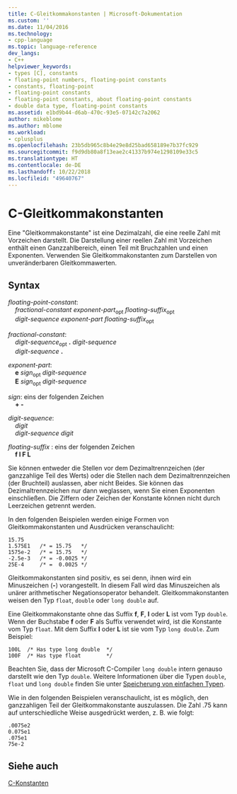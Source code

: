 ```yaml
---
title: C-Gleitkommakonstanten | Microsoft-Dokumentation
ms.custom: ''
ms.date: 11/04/2016
ms.technology:
- cpp-language
ms.topic: language-reference
dev_langs:
- C++
helpviewer_keywords:
- types [C], constants
- floating-point numbers, floating-point constants
- constants, floating-point
- floating-point constants
- floating-point constants, about floating-point constants
- double data type, floating-point constants
ms.assetid: e1bd9b44-d6ab-470c-93e5-07142c7a2062
author: mikeblome
ms.author: mblome
ms.workload:
- cplusplus
ms.openlocfilehash: 23b5db965c8b4e29e8d25bad658189e7b37fc929
ms.sourcegitcommit: f9d9db80a8f13eae2c41337b974e1298109e33c5
ms.translationtype: HT
ms.contentlocale: de-DE
ms.lasthandoff: 10/22/2018
ms.locfileid: "49640767"
---
```

# <a name="c-floating-point-constants"></a>C-Gleitkommakonstanten

Eine "Gleitkommakonstante" ist eine Dezimalzahl, die eine reelle Zahl mit Vorzeichen darstellt. Die Darstellung einer reellen Zahl mit Vorzeichen enthält einen Ganzzahlbereich, einen Teil mit Bruchzahlen und einen Exponenten. Verwenden Sie Gleitkommakonstanten zum Darstellen von unveränderbaren Gleitkommawerten.

## <a name="syntax"></a>Syntax

*floating-point-constant*:<br/>
&nbsp;&nbsp;&nbsp;&nbsp;*fractional-constant* *exponent-part*<sub>opt</sub> *floating-suffix*<sub>opt</sub><br/>
&nbsp;&nbsp;&nbsp;&nbsp;*digit-sequence* *exponent-part* *floating-suffix*<sub>opt</sub>

*fractional-constant*:<br/>
&nbsp;&nbsp;&nbsp;&nbsp;*digit-sequence*<sub>opt</sub> **.** *digit-sequence*<br/>
&nbsp;&nbsp;&nbsp;&nbsp;*digit-sequence*  **.**

*exponent-part*:<br/>
&nbsp;&nbsp;&nbsp;&nbsp;**e** *sign*<sub>opt</sub> *digit-sequence*<br/>
&nbsp;&nbsp;&nbsp;&nbsp;**E** *sign*<sub>opt</sub> *digit-sequence*

*sign*: eins der folgenden Zeichen<br/>
&nbsp;&nbsp;&nbsp;&nbsp;**+ -**

*digit-sequence*:<br/>
&nbsp;&nbsp;&nbsp;&nbsp;*digit*<br/>
&nbsp;&nbsp;&nbsp;&nbsp;*digit-sequence* *digit*

*floating-suffix* : eins der folgenden Zeichen<br/>
&nbsp;&nbsp;&nbsp;&nbsp;**f l F L**

Sie können entweder die Stellen vor dem Dezimaltrennzeichen (der ganzzahlige Teil des Werts) oder die Stellen nach dem Dezimaltrennzeichen (der Bruchteil) auslassen, aber nicht Beides. Sie können das Dezimaltrennzeichen nur dann weglassen, wenn Sie einen Exponenten einschließen. Die Ziffern oder Zeichen der Konstante können nicht durch Leerzeichen getrennt werden.

In den folgenden Beispielen werden einige Formen von Gleitkommakonstanten und Ausdrücken veranschaulicht:

```
15.75
1.575E1   /* = 15.75   */
1575e-2   /* = 15.75   */
-2.5e-3   /* = -0.0025 */
25E-4     /* =  0.0025 */
```

Gleitkommakonstanten sind positiv, es sei denn, ihnen wird ein Minuszeichen (**-**) vorangestellt. In diesem Fall wird das Minuszeichen als unärer arithmetischer Negationsoperator behandelt. Gleitkommakonstanten weisen den Typ `float`, `double` oder `long double` auf.

Eine Gleitkommakonstante ohne das Suffix **f**, **F**, **l** oder **L** ist vom Typ `double`. Wenn der Buchstabe **f** oder **F** als Suffix verwendet wird, ist die Konstante vom Typ `float`. Mit dem Suffix **l** oder **L** ist sie vom Typ `long double`. Zum Beispiel:

```
100L  /* Has type long double  */
100F  /* Has type float        */
```

Beachten Sie, dass der Microsoft C-Compiler `long double` intern genauso darstellt wie den Typ `double`. Weitere Informationen über die Typen `double`, `float` und `long double` finden Sie unter [Speicherung von einfachen Typen](../c-language/storage-of-basic-types.md).

Wie in den folgenden Beispielen veranschaulicht, ist es möglich, den ganzzahligen Teil der Gleitkommakonstante auszulassen. Die Zahl .75 kann auf unterschiedliche Weise ausgedrückt werden, z. B. wie folgt:

```
.0075e2
0.075e1
.075e1
75e-2
```

## <a name="see-also"></a>Siehe auch

[C-Konstanten](../c-language/c-constants.md)
